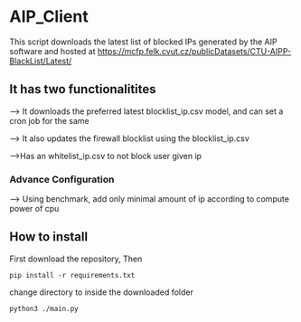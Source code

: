 # AIP_Client
This script downloads the latest list of blocked IPs generated by the AIP software and hosted at https://mcfp.felk.cvut.cz/publicDatasets/CTU-AIPP-BlackList/Latest/

## It has two functionalitites
--> It downloads the preferred latest blocklist_ip.csv model, and can set a cron job for the same

--> It also updates the firewall blocklist using the blocklist_ip.csv

-->Has an whitelist_ip.csv to not block user given ip

### Advance Configuration
--> Using benchmark, add only minimal amount of ip according to compute power of cpu

## How to install
First download the repository, Then

```pip install -r requirements.txt```

change directory to inside the downloaded folder

```python3 ./main.py```
